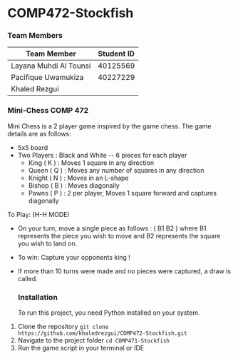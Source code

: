 # COMP472-Stockfish
### Team Members
| Team Member | Student ID |
|------|------------|
|Layana Muhdi Al Tounsi|40125569|
|Pacifique Uwamukiza|40227229|
|Khaled Rezgui ||

### Mini-Chess COMP 472 
Mini Chess is a 2 player game inspired by the game chess.
The game details are as follows: 
- 5x5 board
- Two Players : Black and White
-- 6 pieces for each player 
  - King ( K ) : Moves 1 square in any direction
  - Queen ( Q ) : Moves any number of squares in any direction
  - Knight ( N ) : Moves in an L-shape
  - Bishop ( B ) : Moves diagonally
  - Pawns ( P ) : 2 per player, Moves 1 square forward and captures diagonally


To Play: (H-H MODE) 
- On your turn, move a single piece as follows :
    ( B1 B2 ) where B1 represents the piece you wish to move and B2 represents the
     square you wish to land on.
- To win: Capture your opponents king !
- If more than 10 turns were made and no pieces were captured, a draw is called. 
  
  ### Installation
  To run this project, you need Python installed on your system.
1. Clone the repository
   ``` git clone https://github.com/khaledrezgui/COMP472-Stockfish.git ```
2. Navigate to the project folder
    ``` cd COMP471-Stockfish ```
3. Run the game script in your terminal or IDE 
